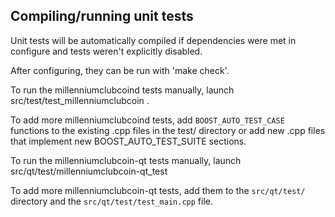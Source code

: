 Compiling/running unit tests
------------------------------------

Unit tests will be automatically compiled if dependencies were met in configure
and tests weren't explicitly disabled.

After configuring, they can be run with 'make check'.

To run the millenniumclubcoind tests manually, launch src/test/test_millenniumclubcoin .

To add more millenniumclubcoind tests, add `BOOST_AUTO_TEST_CASE` functions to the existing
.cpp files in the test/ directory or add new .cpp files that
implement new BOOST_AUTO_TEST_SUITE sections.

To run the millenniumclubcoin-qt tests manually, launch src/qt/test/millenniumclubcoin-qt_test

To add more millenniumclubcoin-qt tests, add them to the `src/qt/test/` directory and
the `src/qt/test/test_main.cpp` file.
